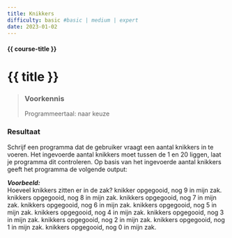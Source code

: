 ```yaml
---
title: Knikkers
difficulty: basic #basic | medium | expert
date: 2023-01-02
---
```


#### {{ course-title }}

# {{ title }}

> ### Voorkennis
> Programmeertaal: naar keuze

### Resultaat
Schrijf een programma dat de gebruiker vraagt een aantal knikkers in te
voeren. Het ingevoerde aantal knikkers moet tussen de 1 en 20 liggen,
laat je programma dit controleren. Op basis van het ingevoerde aantal
knikkers geeft het programma de volgende output:

***Voorbeeld:***  
Hoeveel knikkers zitten er in de zak? knikker opgegooid, nog 9 in mijn
zak. knikkers opgegooid, nog 8 in mijn zak. knikkers opgegooid, nog 7 in
mijn zak. knikkers opgegooid, nog 6 in mijn zak. knikkers opgegooid, nog
5 in mijn zak. knikkers opgegooid, nog 4 in mijn zak. knikkers
opgegooid, nog 3 in mijn zak. knikkers opgegooid, nog 2 in mijn zak.
knikkers opgegooid, nog 1 in mijn zak. knikkers opgegooid, nog 0 in mijn
zak.
